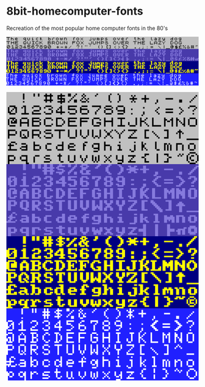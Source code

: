 # 8bit-homecomputer-fonts
Recreation of the most popular home computer fonts in the 80's

![8bit-homecomputer-fonts](/pangram.png)

![8bit-homecomputer-fonts](/alphabet.png)
